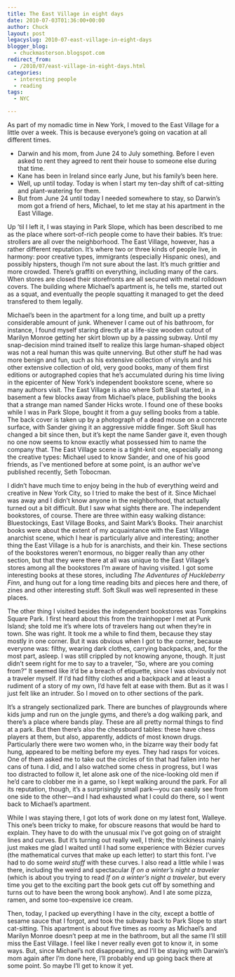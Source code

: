 ```yaml
---
title: The East Village in eight days
date: 2010-07-03T01:36:00+00:00
author: Chuck
layout: post
legacyslug: 2010-07-east-village-in-eight-days
blogger_blog:
  - chuckmasterson.blogspot.com
redirect_from:
  - /2010/07/east-village-in-eight-days.html
categories:
  - interesting people
  - reading
tags:
  - NYC

---
```

As part of my nomadic time in New York, I moved to the East Village for a
little over a week. This is because everyone’s going on vacation at all
different times. 

*   Darwin and his mom, from June 24 to July something. Before I even asked to
    rent they agreed to rent their house to someone else during that time.
*   Kane has been in Ireland since early June, but his family’s been here.
*   Well, up until today. Today is when I start my ten-day shift of cat-sitting
    and plant-watering for them.
*   But from June 24 until today I needed somewhere to stay, so Darwin’s mom
    got a friend of hers, Michael, to let me stay at his apartment in the East
    Village.

Up ’til I left it, I was staying in Park Slope, which has been described to me
as the place where sort-of-rich people come to have their babies. It’s true:
strollers are all over the neighborhood. The East Village, however, has a
rather different reputation. It’s where two or three kinds of people live, in
harmony: poor creative types, immigrants (especially Hispanic ones), and
possibly hipsters, though I’m not sure about the last. It’s much grittier and
more crowded. There’s graffiti on everything, including many of the cars. When
stores are closed their storefronts are all secured with metal rolldown covers.
The building where Michael’s apartment is, he tells me, started out as a squat,
and eventually the people squatting it managed to get the deed transfered to
them legally.

Michael’s been in the apartment for a long time, and built up a pretty
considerable amount of junk. Whenever I came out of his bathroom, for instance,
I found myself staring directly at a life-size wooden cutout of Marilyn Monroe
getting her skirt blown up by a passing subway. Until my snap-decision mind
trained itself to realize this large human-shaped object was not a real human
this was quite unnerving. But other stuff he had was more benign and fun, such
as his extensive collection of vinyls and his other extensive collection of
old, very good books, many of them first editions or autographed copies that
he’s accumulated during his time living in the epicenter of New York’s
independent bookstore scene, where so many authors visit. The East Village is
also where Soft Skull started, in a basement a few blocks away from Michael’s
place, publishing the books that a strange man named Sander Hicks wrote. I
found one of these books while I was in Park Slope, bought it from a guy
selling books from a table. The back cover is taken up by a photograph of a
dead mouse on a concrete surface, with Sander giving it an aggressive middle
finger. Soft Skull has changed a bit since then, but it’s kept the name Sander
gave it, even though no one now seems to know exactly what possessed him to
name the company that. The East Village scene is a tight-knit one, especially
among the creative types: Michael used to know Sander, and one of his good
friends, as I’ve mentioned before at some point, is an author we’ve published
recently, Seth Tobocman.

I didn’t have much time to enjoy being in the hub of everything weird and
creative in New York City, so I tried to make the best of it. Since Michael was
away and I didn’t know anyone in the neighborhood, that actually turned out a
bit difficult. But I saw what sights there are. The independent bookstores, of
course. There are three within easy walking distance: Bluestockings, East
Village Books, and Saint Mark’s Books. Their anarchist books were about the
extent of my acquaintance with the East Village anarchist scene, which I hear
is particularly alive and interesting; another thing the East Village is a hub
for is anarchists, and their kin. These sections of the bookstores weren’t
enormous, no bigger really than any other section, but that they were there at
all was unique to the East Village’s stores among all the bookstores I’m aware
of having visited. I got some interesting books at these stores, including *The
Adventures of Huckleberry Finn*, and hung out for a long time reading bits and
pieces here and there, of zines and other interesting stuff. Soft Skull was
well represented in these places.

The other thing I visited besides the independent bookstores was Tompkins
Square Park. I first heard about this from the trainhopper I met at Punk
Island; she told me it’s where lots of travelers hang out when they’re in town.
She was right. It took me a while to find them, because they stay mostly in one
corner. But it was obvious when I got to the corner, because everyone was:
filthy, wearing dark clothes, carrying backpacks, and, for the most part,
asleep. I was still crippled by not knowing anyone, though. It just didn’t seem
right for me to say to a traveler, “So, where are you coming from?” It seemed
like it’d be a breach of etiquette, since I was obviously not a traveler
myself. If I’d had filthy clothes and a backpack and at least a rudiment of a
story of my own, I’d have felt at ease with them. But as it was I just felt
like an intruder. So I moved on to other sections of the park.

It’s a strangely sectionalized park. There are bunches of playgrounds where
kids jump and run on the jungle gyms, and there’s a dog walking park, and
there’s a place where bands play. These are all pretty normal things to find at
a park. But then there’s also the chessboard tables: these have chess players
at them, but also, apparently, addicts of most known drugs. Particularly there
were two women who, in the bizarre way their body fat hung, appeared to be
melting before my eyes. They had rasps for voices. One of them asked me to take
out the circles of tin that had fallen into her cans of tuna. I did, and I also
watched some chess in progress, but I was too distracted to follow it, let
alone ask one of the nice-looking old men if he’d care to clobber me in a game,
so I kept walking around the park. For all its reputation, though, it’s a
surprisingly small park—you can easily see from one side to the other—and I had
exhausted what I could do there, so I went back to Michael’s apartment.

While I was staying there, I got lots of work done on my latest font, Walleye.
This one’s been tricky to make, for obscure reasons that would be hard to
explain. They have to do with the unusual mix I’ve got going on of straight
lines and curves. But it’s turning out really well, I think; the trickiness
mainly just makes me glad I waited until I had some experience with Bézier
curves (the mathematical curves that make up each letter) to start this font.
I’ve had to do some *weird stuff* with these curves. I also read a little while
I was there, including the weird and spectacular *If on a winter’s night a
traveler* (which is about you trying to read *If on a winter’s night a
traveler*, but every time you get to the exciting part the book gets cut off by
something and turns out to have been the wrong book anyhow). And I ate some
pizza, ramen, and some too-expensive ice cream.

Then, today, I packed up everything I have in the city, except a bottle of
sesame sauce that I forgot, and took the subway back to Park Slope to start
cat-sitting. This apartment is about five times as roomy as Michael’s and
Marilyn Monroe doesn’t peep at me in the bathroom, but all the same I’ll still
miss the East Village. I feel like I never really even got to know it, in some
ways. But, since Michael’s not disappearing, and I’ll be staying with Darwin’s
mom again after I’m done here, I’ll probably end up going back there at some
point. So maybe I’ll get to know it yet.


